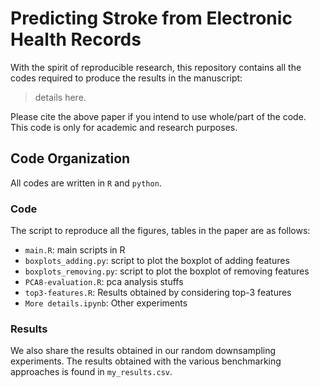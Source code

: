 # Predicting Stroke from Electronic Health Records

With the spirit of reproducible research, this repository contains all the codes required to produce the results in the manuscript: 

> details here.

Please cite the above paper if you intend to use whole/part of the code. This code is only for academic and research purposes.


## Code Organization
All codes are written in `R` and `python`. 

### Code 
The script to reproduce all the figures, tables in the paper are as follows:
+ `main.R`: main scripts in R
+ `boxplots_adding.py`: script to plot the boxplot of adding features
+ `boxplots_removing.py`: script to plot the boxplot of removing features
+ `PCA8-evaluation.R`: pca analysis stuffs
+ `top3-features.R`: Results obtained by considering top-3 features
+ `More details.ipynb`: Other experiments

### Results 
We also share the results obtained in our random downsampling experiments. The results obtained with the various benchmarking approaches is found in `my_results.csv`.
